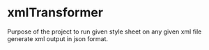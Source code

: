 # xmlTransformer

Purpose of the project to run given style sheet on any given xml file generate xml output in json format.
